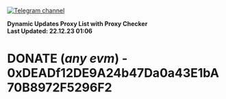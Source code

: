 [![Telegram channel](https://img.shields.io/endpoint?url=https://runkit.io/damiankrawczyk/telegram-badge/branches/master?url=https://t.me/n4z4v0d)](https://t.me/n4z4v0d) 

**Dynamic Updates Proxy List with Proxy Checker**  
**Last Updated: 22.12.23 01:06**

# DONATE (_any evm_) - 0xDEADf12DE9A24b47Da0a43E1bA70B8972F5296F2
